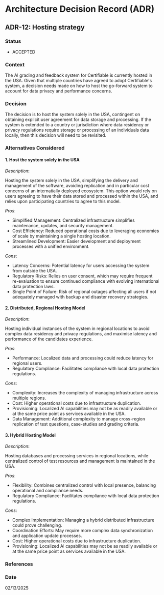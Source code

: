 # Architecture Decision Record (ADR)

## ADR-12: Hosting strategy

### Status
- ACCEPTED

### Context
The AI grading and feedback system for Certifiable is currently hosted in the USA. Given that multiple countries have agreed to adopt Certifiable's system, a decision needs made on how to host the go-forward system to account for data privacy and performance concerns.

### Decision
The decision is to host the system solely in the USA, contingent on obtaining explicit user agreement for data storage and processing. If the system is extended to a country or jurisdiction where data residency or privacy regulations require storage or processing of an individuals data locally, then this decision will need to be revisited.

### Alternatives Considered

#### 1. Host the system solely in the USA

*Description*:

Hosting the system solely in the USA, simplifying the delivery and management of the software, avoiding replication and in particular cost concerns of an internatially deployed ecosystem. This option would rely on users agreeing to have their data stored and processed within the USA, and relies upon participating countries to agree to this model.

*Pros*:
- Simplified Management: Centralized infrastructure simplifies maintenance, updates, and security management.
- Cost Efficiency: Reduced operational costs due to leveraging economies of scale by maintaining a single hosting location.
- Streamlined Development: Easier development and deployment processes with a unified environment.

*Cons*:
- Latency Concerns: Potential latency for users accessing the system from outside the USA.
- Regulatory Risks: Relies on user consent, which may require frequent re-evaluation to ensure continued compliance with evolving international data protection laws.
- Single Point of Failure: Risk of regional outages affecting all users if not adequately managed with backup and disaster recovery strategies.

#### 2. Distributed, Regional Hosting Model

*Description*:

Hosting individual instances of the system in regional locations to avoid complex data residency and privacy regulations, and maximise latency and performance of the candidates experience.

*Pros*:
- Performance: Localized data and processing could reduce latency for regional users.
- Regulatory Compliance: Facilitates compliance with local data protection regulations.

*Cons*:
- Complexity: Increases the complexity of managing infrastructure across multiple regions.
- Cost: Higher operational costs due to infrastructure duplication.
- Provisioning: Localized AI capabilities may not be as readily available or at the same price point as services available in the USA.
- Data Management: Additional complexity to manage cross-region replication of test questions, case-studies and grading criteria.

#### 3. Hybrid Hosting Model

*Description*:

Hosting databases and processing services in regional locations, while centralized control of test resources and management is maintained in the USA.

*Pros*:
- Flexibility: Combines centralized control with local presence, balancing operational and compliance needs.
- Regulatory Compliance: Facilitates compliance with local data protection regulations.

*Cons*:
- Complex Implementation: Managing a hybrid distributed infrastructure could prove challenging.
- Coordination Efforts: May require more complex data synchronization and application update processes.
- Cost: Higher operational costs due to infrastructure duplication.
- Provisioning: Localized AI capabilities may not be as readily available or at the same price point as services available in the USA.

### References

### Date
02/13/2025

